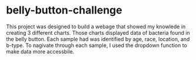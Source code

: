 # belly-button-challenge
This project was designed to build a webage that showed my knowlede in creating 3 different charts. Those charts displayed data of bacteria found in the belly button.
Each sample had was identified by age, race, location, and b-type. To nagivate through each sample, I used the dropdown function to make data more accessbile.
